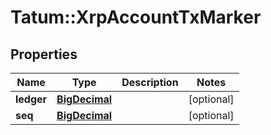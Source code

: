 # Tatum::XrpAccountTxMarker

## Properties
Name | Type | Description | Notes
------------ | ------------- | ------------- | -------------
**ledger** | [**BigDecimal**](BigDecimal.md) |  | [optional] 
**seq** | [**BigDecimal**](BigDecimal.md) |  | [optional] 

